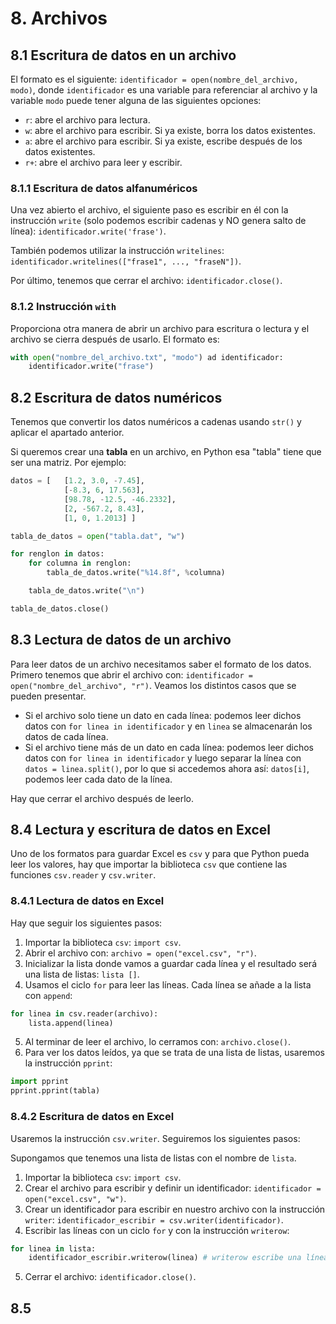 # 8. Archivos
## 8.1 Escritura de datos en un archivo
El formato es el siguiente: `identificador = open(nombre_del_archivo, modo)`, donde `identificador` es una variable para referenciar al archivo y la variable `modo` puede tener alguna de las siguientes opciones:
- `r`: abre el archivo para lectura.
- `w`: abre el archivo para escribir. Si ya existe, borra los datos existentes.
- `a`: abre el archivo para escribir. Si ya existe, escribe después de los datos existentes.
- `r+`: abre el archivo para leer y escribir.

### 8.1.1 Escritura de datos alfanuméricos
Una vez abierto el archivo, el siguiente paso es escribir en él con la instrucción `write` (solo podemos escribir cadenas y NO genera salto de línea): `identificador.write('frase')`.

También podemos utilizar la instrucción `writelines`: `identificador.writelines(["frase1", ..., "fraseN"])`.

Por último, tenemos que cerrar el archivo: `identificador.close()`.

### 8.1.2 Instrucción `with`
Proporciona otra manera de abrir un archivo para escritura o lectura y el archivo se cierra después de usarlo. El formato es:

```py
with open("nombre_del_archivo.txt", "modo") ad identificador:
    identificador.write("frase")
```

## 8.2 Escritura de datos numéricos
Tenemos que convertir los datos numéricos a cadenas usando `str()` y aplicar el apartado anterior.

Si queremos crear una **tabla** en un archivo, en Python esa "tabla" tiene que ser una matriz. Por ejemplo:

```py
datos = [   [1.2, 3.0, -7.45],
            [-8.3, 6, 17.563],  
            [98.78, -12.5, -46.2332],
            [2, -567.2, 8.43],
            [1, 0, 1.2013] ]

tabla_de_datos = open("tabla.dat", "w")

for renglon in datos:
    for columna in renglon:
        tabla_de_datos.write("%14.8f", %columna)

    tabla_de_datos.write("\n")

tabla_de_datos.close()
```

## 8.3 Lectura de datos de un archivo
Para leer datos de un archivo necesitamos saber el formato de los datos. Primero tenemos que abrir el archivo con: `identificador = open("nombre_del_archivo", "r")`. Veamos los distintos casos que se pueden presentar.

- Si el archivo solo tiene un dato en cada línea: podemos leer dichos datos con `for linea in identificador` y en `linea` se almacenarán los datos de cada línea.
- Si el archivo tiene más de un dato en cada línea: podemos leer dichos datos con `for linea in identificador` y luego separar la línea con `datos = linea.split()`, por lo que si accedemos ahora así: `datos[i]`, podemos leer cada dato de la línea.

Hay que cerrar el archivo después de leerlo.

## 8.4 Lectura y escritura de datos en Excel
Uno de los formatos para guardar Excel es `csv` y para que Python pueda leer los valores, hay que importar la biblioteca `csv` que contiene las funciones `csv.reader` y `csv.writer`.

### 8.4.1 Lectura de datos en Excel
Hay que seguir los siguientes pasos:

1. Importar la biblioteca `csv`: `import csv`.
2. Abrir el archivo con: `archivo = open("excel.csv", "r")`.
3. Inicializar la lista donde vamos a guardar cada línea y el resultado será una lista de listas: `lista []`.
4. Usamos el ciclo `for` para leer las líneas. Cada línea se añade a la lista con `append`:

```py
for linea in csv.reader(archivo):
    lista.append(linea)
```

5. Al terminar de leer el archivo, lo cerramos con: `archivo.close()`.
6. Para ver los datos leídos, ya que se trata de una lista de listas, usaremos la instrucción `pprint`:

```py
import pprint
pprint.pprint(tabla)
```

### 8.4.2 Escritura de datos en Excel
Usaremos la instrucción `csv.writer`. Seguiremos los siguientes pasos:

Supongamos que tenemos una lista de listas con el nombre de `lista`.

1. Importar la biblioteca `csv`: `import csv`.
2. Crear el archivo para escribir y definir un identificador: `identificador = open("excel.csv", "w")`.
3. Crear un identificador para escribir en nuestro archivo con la instrucción `writer`: `identificador_escribir = csv.writer(identificador)`.
4. Escribir las líneas con un ciclo `for` y con la instrucción `writerow`:

```py
for linea in lista:
    identificador_escribir.writerow(linea) # writerow escribe una línea completa en un archivo
```

5. Cerrar el archivo: `identificador.close()`.

## 8.5

